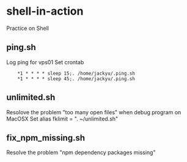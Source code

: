 # shell-in-action
Practice on Shell

## ping.sh
Log ping for vps01
Set crontab 

		*1 * * * * sleep 15;. /home/jackyu/.ping.sh
		*1 * * * * sleep 45;. /home/jackyu/.ping.sh

## unlimited.sh
Resolove the problem "too many open files" when debug program on MacOSX
Set alias fklimit = ". ~/unlimited.sh" 

## fix_npm_missing.sh
Resolve the problem "npm dependency packages missing"

